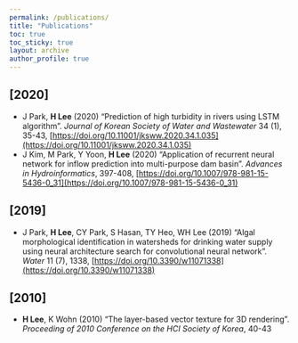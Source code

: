 ```yaml
---
permalink: /publications/
title: "Publications"
toc: true
toc_sticky: true
layout: archive
author_profile: true
---
```


## [2020]
 - J Park, **H Lee** (2020) “Prediction of high turbidity in rivers using LSTM algorithm”. *Journal of Korean 
Society of Water and Wastewater* 34 (1), 35-43, [https://doi.org/10.11001/jksww.2020.34.1.035](https://doi.org/10.11001/jksww.2020.34.1.035)
 - J Kim, M Park, Y Yoon, **H Lee** (2020) “Application of recurrent neural network for inflow prediction 
into multi-purpose dam basin”. *Advances in Hydroinformatics*, 397-408, [https://doi.org/10.1007/978-981-15-5436-0_31](https://doi.org/10.1007/978-981-15-5436-0_31)

## [2019]
 - J Park, **H Lee**, CY Park, S Hasan, TY Heo, WH Lee (2019) “Algal morphological identification in
watersheds for drinking water supply using neural architecture search for convolutional neural network”. 
*Water* 11 (7), 1338, [https://doi.org/10.3390/w11071338](https://doi.org/10.3390/w11071338)

## [2010]
 - **H Lee**, K Wohn (2010) “The layer-based vector texture for 3D rendering”. *Proceeding of 2010
Conference on the HCI Society of Korea*, 40-43
